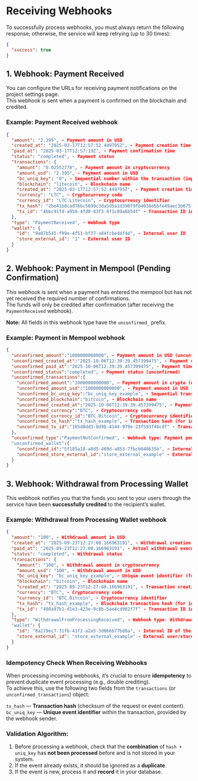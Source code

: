 # Receiving Webhooks

To successfully process webhooks, you must always return the following response; otherwise, the service will keep retrying (up to 30 times):

```json
{
  "success": true
}
```

## 1. Webhook: Payment Received

You can configure the URLs for receiving payment notifications on the project settings page.  
This webhook is sent when a payment is confirmed on the blockchain and credited.

### Example: Payment Received webhook

```json
{
  "amount": "2.395", - Payment amount in USD
  "created_at": "2025-03-17T12:57:52.449795Z", - Payment creation time
  "paid_at": "2025-03-17T12:57:19Z", - Payment confirmation time
  "status": "completed", - Payment status
  "transactions": {
    "amount": "0.02552778", - Payment amount in cryptocurrency
    "amount_usd": "2.395", - Payment amount in USD
    "bc_uniq_key": "0", - Sequential number within the transaction (important for BTC-like networks; bc_uniq_key + tx_hash ensures uniqueness)
    "blockchain": "litecoin", - Blockchain name
    "created_at": "2025-03-17T12:57:52.449795Z", - Payment creation time
    "currency": "LTC", - Cryptocurrency code
    "currency_id": "LTC.Litecoin", - Cryptocurrency identifier
    "tx_hash": "2be41b0cad76bc5699c3da5d5a1d390f9fb4038e5bfe49aec3b675f9dd4515fd", - Transaction hash
    "tx_id": "4bbc91fd-a950-4fd0-83f3-9f1c09a6b54f" - Transaction ID in the merchant system
  },
  "type": "PaymentReceived", - Webhook type
  "wallet": {
    "id": "9a07b545-f99e-4f51-bf37-a84fcbe4df4d", - Internal user ID
    "store_external_id": "1" - External user ID
  }
}
```

## 2. Webhook: Payment in Mempool (Pending Confirmation)

This webhook is sent when a payment has entered the mempool but has not yet received the required number of confirmations.  
The funds will only be credited after confirmation (after receiving the `PaymentReceived` webhook).

**Note:** All fields in this webhook type have the `unconfirmed_` prefix.

### Example: Payment in Mempool webhook

```json
{
  "unconfirmed_amount":"1000000000000", - Payment amount in USD (unconfirmed)
  "unconfirmed_created_at":"2025-10-06T12:39:39.457399475", - Payment creation time (unconfirmed)
  "unconfirmed_paid_at":"2025-10-06T12:39:39.457399475", - Payment time (unconfirmed)
  "unconfirmed_status":"completed", - Payment status (unconfirmed)
  "unconfirmed_transactions":{
    "unconfirmed_amount":"1000000000000", - Payment amount in crypto (unconfirmed)
    "unconfirmed_amount_usd":"1000000000000", - Payment amount in USD (unconfirmed)
    "unconfirmed_bc_uniq_key":"bc_uniq_key_example", - Sequential transaction number (for idempotency)
    "unconfirmed_blockchain":"bitcoin", - Blockchain name
    "unconfirmed_created_at":"2025-10-06T12:39:39.457399475", - Payment creation time (unconfirmed)
    "unconfirmed_currency":"BTC", - Cryptocurrency code
    "unconfirmed_currency_id":"BTC.Bitcoin", - Cryptocurrency identifier
    "unconfirmed_tx_hash":"tx_hash_example", - Transaction hash (for idempotency)
    "unconfirmed_tx_id":"165d8dd3-0d9b-4144-979e-23f593f48cdf" - Transaction ID in the merchant system
  },
  "unconfirmed_type":"PaymentNotConfirmed", - Webhook type: Payment pending confirmation
  "unconfirmed_wallet":{
    "unconfirmed_id":"5f185a18-a8d5-469d-a853-7fbcb048635b", - Internal user ID
    "unconfirmed_store_external_id":"store_external_example" - External user ID
  }
}
```

## 3. Webhook: Withdrawal from Processing Wallet

This webhook notifies you that the funds you sent to your users through the service have been **successfully credited** to the recipient’s wallet.

### Example: Withdrawal from Processing Wallet webhook

```json
{
  "amount": "100", - Withdrawal amount in USD
  "created_at": "2025-09-23T12:27:08.166963191", - Withdrawal creation time
  "paid_at": "2025-09-23T12:27:08.166963191", - Actual withdrawal execution time
  "status": "completed", - Withdrawal status
  "transactions": {
    "amount": "100", - Withdrawal amount in cryptocurrency
    "amount_usd": "100", - Withdrawal amount in USD
    "bc_uniq_key": "bc_uniq_key_example", - Unique event identifier (for idempotency)
    "blockchain": "bitcoin", - Blockchain name
    "created_at": "2025-09-23T12:27:08.166963191", - Transaction creation time
    "currency": "BTC", - Cryptocurrency code
    "currency_id": "BTC.Bitcoin", - Cryptocurrency identifier
    "tx_hash": "tx_hash_example", - Blockchain transaction hash (for idempotency)
    "tx_id": "408a97b1-d1e3-423e-9c8b-5ae4cd902f7f" - Transaction ID in the merchant system
  },
  "type": "WithdrawalFromProcessingReceived", - Webhook type: Withdrawal completed notification
  "wallet": {
    "id": "8a279ec7-31fb-41f2-a2a5-3d066b77bd8a", - Internal ID of the sender’s (processing) wallet
    "store_external_id": "store_external_example" - External user/store ID
  }
}
```

### Idempotency Check When Receiving Webhooks

When processing incoming webhooks, it’s crucial to ensure **idempotency** to prevent duplicate event processing (e.g., double crediting).  
To achieve this, use the following two fields from the `transactions` (or `unconfirmed_transactions`) object:

`tx_hash` — **Transaction hash** (checksum of the request or event content).  
`bc_uniq_key` — **Unique event identifier** within the transaction, provided by the webhook sender.

### Validation Algorithm:
1. Before processing a webhook, check that the **combination** of `hash + uniq_key` has **not been processed** before and is not stored in your system.
2. If the event already exists, it should be ignored as a **duplicate**.
3. If the event is new, process it and **record** it in your database.

